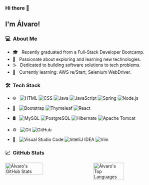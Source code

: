 ### Hi there 👋

<h2>I'm Álvaro!</h2>

<h3> 💻 &nbsp;About Me </h3>

- 🎓 &nbsp; Recently graduated from a Full-Stack Developer Bootcamp.
- 🚀 &nbsp; Passionate about exploring and learning new technologies.
- ☕ &nbsp; Dedicated to building software solutions to tech problems.
- 🌱 &nbsp; Currently learning: AWS re/Start, Selenium WebDriver.

<h3> 🛠 &nbsp;Tech Stack</h3>

- 🌐 &nbsp;
  ![HTML](https://img.shields.io/badge/-HTML-333333?style=flat&logo=HTML5)
  ![CSS](https://img.shields.io/badge/-CSS-333333?style=flat&logo=CSS3&logoColor=1572B6)
  ![Java](https://img.shields.io/badge/Java-333333?style=flat&logo=openjdk&logoColor=yellow)
  ![JavaScript](https://img.shields.io/badge/-JavaScript-333333?style=flat&logo=javascript)
  ![Spring](https://img.shields.io/badge/-Spring-333333?style=flat&logo=spring)
  ![Node.js](https://img.shields.io/badge/-Node.js-333333?style=flat&logo=node.js)

 - 🧰 &nbsp;
  ![Bootstrap](https://img.shields.io/badge/-Bootstrap-333333?style=flat&logo=bootstrap&logoColor=563D7C)
  ![Thymeleaf](https://img.shields.io/badge/Thymeleaf-333333?style=flat&logo=Thymeleaf&logoColor=green)
  ![React](https://img.shields.io/badge/-React-333333?style=flat&logo=react)

- 🛢 &nbsp;
  ![MySQL](https://img.shields.io/badge/-MySQL-333333?style=flat&logo=mysql)
  ![PostgreSQL](https://img.shields.io/badge/-PostgreSQL-333333?style=flat&logo=postgresql)
  ![Hibernate](https://img.shields.io/badge/Hibernate-333333?style=flat&logo=Hibernate&logoColor=white)
  ![Apache Tomcat](https://img.shields.io/badge/Apache%20Tomcat-333333?style=flat&logo=apache-tomcat&logoColor=white)

- ⚙️ &nbsp;
  ![Git](https://img.shields.io/badge/-Git-333333?style=flat&logo=git)
  ![GitHub](https://img.shields.io/badge/-GitHub-333333?style=flat&logo=github)

- 🔧 &nbsp;
  ![Visual Studio Code](https://img.shields.io/badge/-Visual%20Studio%20Code-333333?style=flat&logo=visual-studio-code&logoColor=007ACC)
  ![IntelliJ IDEA](https://img.shields.io/badge/IntelliJIDEA-333333?style=flat&logo=intellij-idea&logoColor=white)
  ![Vim](https://img.shields.io/badge/VIM-333333?style=flat&logo=vim&logoColor=white)

<h3> 📈 &nbsp;GitHub Stats</h3>

<div style="display: flex; justify-content: space-between;">
  <img src="https://github-readme-stats.vercel.app/api?username=AlvaroMyGit&show_icons=true&theme=radical" alt="Álvaro's GitHub Stats" style="width: 49%;"/>
  <img src="https://github-readme-stats.vercel.app/api/top-langs/?username=AlvaroMyGit&layout=compact&theme=radical" alt="Álvaro's Top Languages" style="width: 44%;"/>
</div>


<!---
<h3> 🤝🏻 &nbsp;Connect with Me </h3>

<p align="left">
  <a href="https://www.linkedin.com/in/alvaro-afp-mendes/"><img src="https://img.shields.io/badge/-Álvaro%20Mendes-0077B5?style=flat-square&logo=Linkedin&logoColor=white"/></a>
  <a href=
</p>


AlvaroMyGit/AlvaroMyGit is a ✨ special ✨ repository because its `README.md` (this file) appears on your GitHub profile.
You can click the Preview link to take a look at your changes.
--->
